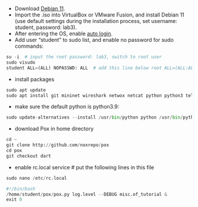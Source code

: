 - Download [Debian 11](https://cdimage.debian.org/debian-cd/current/amd64/iso-cd/debian-11.6.0-amd64-netinst.iso).
- Import the .iso into VirtualBox or VMware Fusion, and install Debian 11 (use default settings during the installation process, set username: student, password: lab3).
- After entering the OS, enable [auto login](https://help.ubuntu.com/stable/ubuntu-help/user-autologin.html.en).
- Add user “student” to sudo list, and enable no password for sudo commands:
```python
su -i  # input the root password: lab3, switch to root user
sudo visudo
student ALL=(ALL) NOPASSWD: ALL  # add this line below root ALL=(ALL:ALL) ALL
```
- install packages
```python
sudo apt update
sudo apt install git mininet wireshark netwox netcat python python3 telnetd telnet libreoffice xterm -y
```
- make sure the default python is python3.9:
```python
sudo update-alternatives --install /usr/bin/python python /usr/bin/python3.9 1
```
- download Pox in home directory
```python
cd ~
git clone http://github.com/noxrepo/pox
cd pox
git checkout dart
```

- enable rc.local service # put the following lines in this file
```python
sudo nano /etc/rc.local
```

```python
#!/bin/bash
/home/student/pox/pox.py log.level --DEBUG misc.of_tutorial &
exit 0
```
